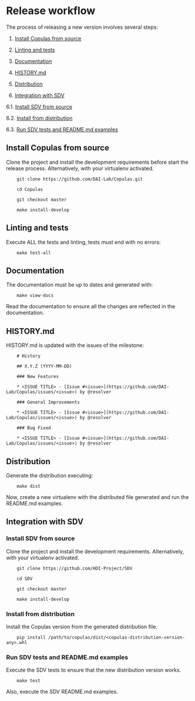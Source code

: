 # Release workflow

The process of releasing a new version involves several steps:

1. [Install Copulas from source](#install-copulas-from-source)

2. [Linting and tests](#linting-and-tests)

3. [Documentation](#documentation)

4. [HISTORY.md](#history.md)

5. [Distribution](#distribution)

6. [Integration with SDV](#integration-with-sdv)

6.1. [Install SDV from source](#install-sdv-from-source)

6.2. [Install from distribution](#install-from-distribution)

6.3. [Run SDV tests and README.md examples](#run-sdv-tests-and-readme.md-examples)

## Install Copulas from source

Clone the project and install the development requirements before start the release process. Alternatively, with your virtualenv activated.

        git clone https://github.com/DAI-Lab/Copulas.git

		cd Copulas

		git checkout master

		make install-develop

## Linting and tests

Execute ALL the tests and linting, tests must end with no errors:

		make test-all
		
## Documentation

The documentation must be up to dates and generated with:

        make view-docs

Read the documentation to ensure all the changes are reflected in the documentation.

## HISTORY.md

HISTORY.md is updated with the issues of the milestone:

		# History

		## X.Y.Z (YYYY-MM-DD)

		### New Features

		* <ISSUE TITLE> - [Issue #<issue>](https://github.com/DAI-Lab/Copulas/issues/<issue>) by @resolver

		### General Improvements

		* <ISSUE TITLE> - [Issue #<issue>](https://github.com/DAI-Lab/Copulas/issues/<issue>) by @resolver

		### Bug Fixed

		* <ISSUE TITLE> - [Issue #<issue>](https://github.com/DAI-Lab/Copulas/issues/<issue>) by @resolver

## Distribution

Generate the distribution executing:

        make dist

Now, create a new virtualenv with the distributed file generated and run the README.md examples.

## Integration with SDV

### Install SDV from source

Clone the project and install the development requirements. Alternatively, with your virtualenv activated.

        git clone https://github.com/HDI-Project/SDV

		cd SDV

        git checkout master

		make install-develop

### Install from distribution

Install the Copulas version from the generated distribution file.

        pip install /path/to/copulas/dist/<copulas-distribution-version-any>.whl

### Run SDV tests and README.md examples

Execute the SDV tests to ensure that the new distribution version works.

        make test

Also, execute the SDV README.md examples.
